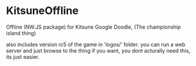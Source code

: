 # KitsuneOffline
Offline (NW.JS package) for Kitsune Google Doodle, (The championship island thing) 

also includes version rc5 of the game in 'logos/' folder. 
you can run a web server and just browse to the thing if you want, you dont acturally need this, its just easier.


